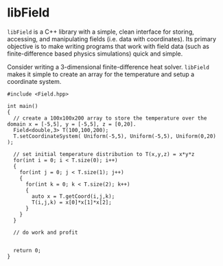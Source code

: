 # libField

`libField` is a C++ library with a simple, clean interface for storing,
accessing, and manipulating fields (i.e. data with coordinates).
Its primary objective is to make writing programs that work with field data (such as
finite-difference based physics simulations) quick and simple.

Consider writing a 3-dimensional finite-difference heat solver. `libField` makes it simple
to create an array for the temperature and setup a coordinate system.

```
#include <Field.hpp>

int main()
{
  // create a 100x100x200 array to store the temperature over the domain x = [-5,5], y = [-5,5], z = [0,20].
  Field<double,3> T(100,100,200);
  T.setCoordinateSystem( Uniform(-5,5), Uniform(-5,5), Uniform(0,20) );

  // set initial temperature distribution to T(x,y,z) = x*y*z
  for(int i = 0; i < T.size(0); i++)
  {
    for(int j = 0; j < T.size(1); j++)
    {
      for(int k = 0; k < T.size(2); k++)
      {
        auto x = T.getCoord(i,j,k);
        T(i,j,k) = x[0]*x[1]*x[2];
      }
    }
  }
        
  // do work and profit

  
  return 0;
}

```
